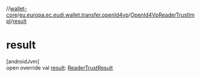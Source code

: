 //[wallet-core](../../../index.md)/[eu.europa.ec.eudi.wallet.transfer.openId4vp](../index.md)/[OpenId4VpReaderTrustImpl](index.md)/[result](result.md)

# result

[androidJvm]\
open override val [result](result.md): [ReaderTrustResult](../-reader-trust-result/index.md)
